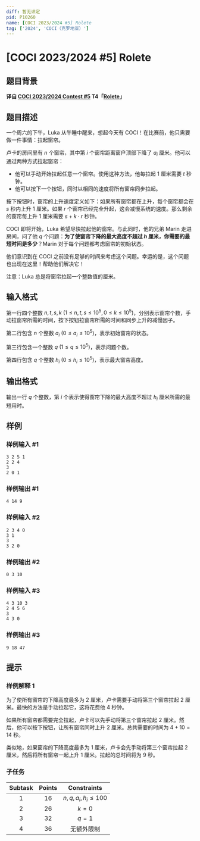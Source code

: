 ```yaml
---
diff: 暂无评定
pid: P10260
name: [COCI 2023/2024 #5] Rolete
tag: ['2024', 'COCI（克罗地亚）']
---
```

# [COCI 2023/2024 #5] Rolete
## 题目背景

**译自 [COCI 2023/2024 Contest #5](https://hsin.hr/coci/archive/2023_2024) T4「[Rolete](https://hsin.hr/coci/archive/2023_2024/contest5_tasks.pdf)」**
## 题目描述

一个周六的下午，Luka 从午睡中醒来，想起今天有 COCI！在比赛前，他只需要做一件事情：拉起窗帘。

卢卡的房间里有 $n$ 个窗帘，其中第 $i$ 个窗帘距离窗户顶部下降了 $a_i$ 厘米。他可以通过两种方式拉起窗帘：

- 他可以手动开始拉起任意一个窗帘。使用这种方法，他每拉起 $1$ 厘米需要 $t$ 秒钟。
- 他可以按下一个按钮，同时以相同的速度将所有窗帘同步拉起。

按下按钮时，窗帘的上升速度定义如下：如果所有窗帘都在上升，每个窗帘都会在 $s$ 秒内上升 $1$ 厘米。如果 $r$ 个窗帘已经完全升起，这会减慢系统的速度。那么剩余的窗帘每上升 $1$ 厘米需要 $s + k \cdot r$ 秒钟。

COCI 即将开始，Luka 希望尽快拉起他的窗帘。与此同时，他的兄弟 Marin 走进房间，问了他 $q$ 个问题：**为了使窗帘下降的最大高度不超过 $h$ 厘米，你需要的最短时间是多少**？Marin 对于每个问题都考虑窗帘的初始状态。

他们意识到在 COCI 之前没有足够的时间来考虑这个问题。幸运的是，这个问题也出现在这里！帮助他们解决它！

注意：Luka 总是将窗帘拉起一个整数值的厘米。
## 输入格式

第一行四个整数 $n,t,s,k\ (1\le n,t,s\le 10^5,0\le k\le 10^5)$，分别表示窗帘个数，手动拉窗帘所需的时间，按下按钮拉窗帘所需的时间和同步上升的减慢因子。

第二行包含 $n$ 个整数 $a_i\ (0\le a_i\le 10^5)$，表示初始窗帘的状态。

第三行包含一个整数 $q\ (1\le q\le 10^5)$，表示问题个数。

第四行包含 $q$ 个整数 $h_i\ (0\le h_i\le 10^5)$，表示最大窗帘高度。
## 输出格式

输出一行 $q$ 个整数，第 $i$ 个表示使得窗帘下降的最大高度不超过 $h_i$ 厘米所需的最短用时。
## 样例

### 样例输入 #1
```
3 2 5 1
2 2 4
3
2 0 1

```
### 样例输出 #1
```
4 14 9

```
### 样例输入 #2
```
2 3 4 0
3 1
3
3 2 0

```
### 样例输出 #2
```
0 3 10

```
### 样例输入 #3
```
4 3 10 3
2 4 5 6
3
4 3 0

```
### 样例输出 #3
```
9 18 47

```
## 提示

### 样例解释 1

为了使所有窗帘的下降高度最多为 $2$ 厘米，卢卡需要手动将第三个窗帘拉起 $2$ 厘米。最快的方法是手动拉起它，这将花费他 $4$ 秒钟。

如果所有窗帘都需要完全拉起，卢卡可以先手动将第三个窗帘拉起 $2$ 厘米。然后，他可以按下按钮，让所有窗帘同时上升 $2$ 厘米。总共需要的时间为 $4 + 10 = 14$ 秒。

类似地，如果窗帘的下降高度最多为 $1$ 厘米，卢卡会先手动将第三个窗帘拉起 $2$ 厘米，然后将所有窗帘一起上升 $1$ 厘米。拉起的总时间将为 $9$ 秒。

### 子任务

| Subtask | Points | Constraints |
| :--: | :--: | :--: |
| 1 | 16 | $n,q,a_i,h_i\le 100$ |
| 2 | 26 | $k=0$ |
| 3 | 32 | $q=1$ |
| 4 | 36 | 无额外限制 |
